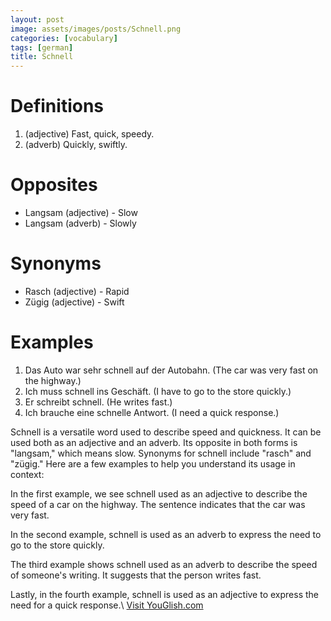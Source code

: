 ```yaml
---
layout: post
image: assets/images/posts/Schnell.png
categories: [vocabulary]
tags: [german]
title: Schnell
---
```


# Definitions

1. (adjective) Fast, quick, speedy.
2. (adverb) Quickly, swiftly.

# Opposites

- Langsam (adjective) - Slow
- Langsam (adverb) - Slowly

# Synonyms

- Rasch (adjective) - Rapid
- Zügig (adjective) - Swift

# Examples

1. Das Auto war sehr schnell auf der Autobahn. (The car was very fast on the highway.)
2. Ich muss schnell ins Geschäft. (I have to go to the store quickly.)
3. Er schreibt schnell. (He writes fast.)
4. Ich brauche eine schnelle Antwort. (I need a quick response.)

Schnell is a versatile word used to describe speed and quickness. It can be used both as an adjective and an adverb. Its opposite in both forms is "langsam," which means slow. Synonyms for schnell include "rasch" and "zügig." Here are a few examples to help you understand its usage in context:

In the first example, we see schnell used as an adjective to describe the speed of a car on the highway. The sentence indicates that the car was very fast.

In the second example, schnell is used as an adverb to express the need to go to the store quickly.

The third example shows schnell used as an adverb to describe the speed of someone's writing. It suggests that the person writes fast.

Lastly, in the fourth example, schnell is used as an adjective to express the need for a quick response.\ <a id="yg-widget-0" class="youglish-widget" data-query="Schnell" data-lang="german" data-components="8412" data-auto-start="0" data-bkg-color="theme_light" data-title="How%20to%20pronounce%20Schnell%20in%20German"  rel="nofollow" href="https://youglish.com">Visit YouGlish.com</a><script async src="https://youglish.com/public/emb/widget.js" charset="utf-8"></script>